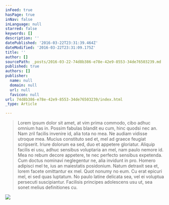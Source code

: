 ```yaml
---
inFeed: true
hasPage: true
inNav: false
inLanguage: null
starred: false
keywords: []
description: ''
datePublished: '2016-03-22T23:31:39.464Z'
dateModified: '2016-03-22T23:31:09.175Z'
title: ''
author: []
sourcePath: _posts/2016-03-22-74d8b386-e78e-42e9-8553-34de76503239.md
published: true
authors: []
publisher:
  name: null
  domain: null
  url: null
  favicon: null
url: 74d8b386-e78e-42e9-8553-34de76503239/index.html
_type: Article

---
```

> Lorem ipsum dolor sit amet, at vim prima commodo, cibo adhuc omnium has in. Possim fabulas blandit eu cum, hinc quodsi nec an. Nam zril facilis invenire id, alia tota no mea. Ne audiam vidisse utroque mea.
> Mucius constituto sed et, mel ad graece feugiat scripserit. Iriure dolorum ea sed, duo et appetere gloriatur. Aliquip facilis ei usu, adhuc sensibus voluptaria an mel, nam paulo nemore id. Mea no rebum decore appetere, te nec perfecto sensibus expetenda. Cum doctus nominavi neglegentur ne, alia invidunt in pro. Homero adipisci mel te, ius an maiestatis posidonium.
> Natum detraxit sea et, lorem facete omittantur ex mel. Quot nonumy no eum. Cu erat epicuri mel, ei sed quas luptatum. No paulo latine delicata sea, vel ei voluptua persecuti suscipiantur. Facilisis principes adolescens usu ut, sea sonet melius definitiones cu.

![](https://the-grid-user-content.s3-us-west-2.amazonaws.com/d0da6721-2f19-4998-990f-758205964fa8.jpg)